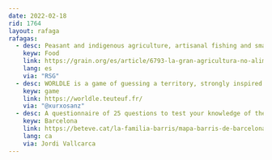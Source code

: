 ```yaml
---
date: 2022-02-18
rid: 1764
layout: rafaga
rafagas:
  - desc: Peasant and indigenous agriculture, artisanal fishing and small-scale livestock feed most people in the world
    keyw: Food
    link: https://grain.org/es/article/6793-la-gran-agricultura-no-alimenta-al-mundo
    lang: es
    via: "RSG"
  - desc: WORLDLE is a game of guessing a territory, strongly inspired by Wordle, where every day there are 6 attempts to solve the riddle helped by the clues of distance, direction and proximity
    keyw: game
    link: https://worldle.teuteuf.fr/
    via: "@xurxosanz"
  - desc: A questionnaire of 25 questions to test your knowledge of the city of Barcelona and to guess the neighborhoods of the city in a dumb map with the 73 divisions
    keyw: Barcelona
    link: https://beteve.cat/la-familia-barris/mapa-barris-de-barcelona-quiz/#
    lang: ca
    via: Jordi Vallcarca
---
```

